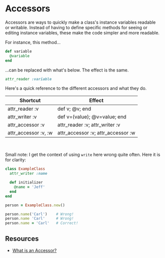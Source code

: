 # Accessors

Accessors are ways to quickly make a class's instance variables readable or writable. Instead of having to define specific methods for seeing or editing instance variables, these make the code simpler and more readable.

For instance, this method...

```ruby
def variable
  @variable
end
```

...can be replaced with what's below. The effect is the same.

```ruby
attr_reader :variable
```

Here's a quick reference to the different accessors and what they do.

| Shortcut             | Effect                             |
|----------------------|------------------------------------|
| attr_reader :v       | def v; @v; end                     |
| attr_writer :v       | def v=(value); @v=value; end       |
| attr_accessor :v     | attr_reader :v; attr_writer :v     |
| attr_accessor :v, :w | attr_accessor :v; attr_accessor :w |

<br />

Small note: I get the context of using `write` here wrong quite often. Here it is for clarity:

```ruby
class ExampleClass
  attr_writer :name

  def initializer
    @name = 'Jeff'
  end
end

person = ExampleClass.new()

person.name('Carl')    # Wrong!
person.name 'Carl'     # Wrong!
person.name = 'Carl'   # Correct!
```

## Resources

* [What is an Accessor?](http://www.rubyist.net/~slagell/ruby/accessors.html)
